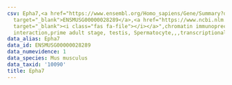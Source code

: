 ```yaml
---
csv: Epha7,<a href="https://www.ensembl.org/Homo_sapiens/Gene/Summary?db=core;g=ENSMUSG00000028289"
  target="_blank">ENSMUSG00000028289</a>,<a href="https://www.ncbi.nlm.nih.gov/pubmed/25450459"
  target="_blank"><i class="fas fa-file"></i></a>",chromatin immunoprecipitation assay,direct
  interaction,prime adult stage, testis, Spermatocyte,,,transcriptional regulation,
data_alias: Epha7
data_id: ENSMUSG00000028289
data_numevidence: 1
data_species: Mus musculus
data_taxid: '10090'
title: Epha7
---
```

